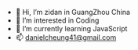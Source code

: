 - 👋 Hi, I’m zidan in GuangZhou China
- 👀 I’m interested in Coding
- 🌱 I’m currently learning JavaScript
- 📫 danielcheung41@gmail.com

<!---
zidanDirk/zidanDirk is a ✨ special ✨ repository because its `README.md` (this file) appears on your GitHub profile.
You can click the Preview link to take a look at your changes.
--->
